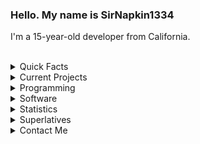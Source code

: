 ### Hello. My name is SirNapkin1334
I'm a 15-year-old developer from California.
<br/><br/>
<!--suppress HtmlDeprecatedAttribute -->
<details>
  <summary>Quick Facts</summary><br/>
  
  * Gender / Sexuality: Straight Male
  * Birthday: 2005-06-24
  * I am a dual citizen of the United States and Germany.
  * I *hate* Unicode emojis.
  * I've not been diagnosed, but I'm fairly certain I have ADHD and Dyslexia.
  
</details> 

<details>
  <summary>Current Projects</summary><br/>
  
  * [A library implementing dynamic control flow statements in Java](https://github.com/SirNapkin1334/DynamicControl)
  * [Multi-Server support for Sk1er AutoGG](https://github.com/SirNapkin1334/AutoGG)
  * [Balkon, the moderation and utility Discord bot written in Java with JDA](https://github.com/SirNapkin1334/Balkon)
  * SocietyOverseer Discord.py bot, written with [Proudmuslim](https://github.com/Proudmuslim) (Closed-Source)
  
</details>

<details>
  <summary>Programming</summary>
  
  * I mainly use Java and Python.
  * I know JavaScript, but refuse to give up my opinion that it is an evil demon from hell.
  * I plan on learning Kotlin and JVM Bytecode. 
  
</details>

<details>
  <summary>Software</summary><br/>
  
  * IDE: IntelliJ IDEA
  * Text Editor: Sublime Text
  * CLI Editor: vim
  * OS: Arch Linux
  * Browser: Firefox Developer Edition
  * Shell: fish
  
  <details>
  &nbsp;&nbsp;&nbsp;&nbsp;&nbsp;&nbsp;<summary>Neofetch</summary>
    
  &nbsp;&nbsp;&nbsp;&nbsp;&nbsp;&nbsp;<img align="left" alt="Neofetch" src="https://raw.githubusercontent.com/SirNapkin1334/SirNapkin1334/profile/assets/obligatory_neofetch.png" />
    <br>
  </details>
  
  
</details>

<details>
  <summary>Statistics</summary><br/>
  
  <img alt="GitHub Stats" width="400px" src="https://github-readme-stats.vercel.app/api?username=SirNapkin1334&show_icons=true&theme=radical&count_private=true&title_color=fff"/>
  <br/>
  <img alt="GitHub Language Stats" width="400px" src="https://github-readme-stats.vercel.app/api/top-langs/?username=SirNapkin1334&theme=dark&layout=compact"/>
  <br/>
  <img alt="WakaTime Stats" width="400px" src="https://wakatime.com/share/@d51ee7f5-180e-4df5-bd67-4a1d46850e7a/fcd25c09-366d-4602-a455-e2f705c244c5.svg"/>
  
</details>

<details>
  <summary>Superlatives</summary><br/>
  
  * Favorite:
    * Music:
      * In general, I like Rock and dislike Pop.
      * Favorite bands: They Might be Giants & Green Day
    * Food:
      * Like: Mexican, Asian, German
      * Dislike: anything spicy
    * License: GPLv3
    * Voting System: Plural voting
    * Color: Purple
    * Shape: Triangle
    * Search Engine: DuckDuckGo
    * Port: 25565
    * DNS Root Server Cluster: L
    * Letter: h
    * Time of day: T̴̡̬̖̫͇̀̓̾h̸͎̣̏̑̔́ͅȩ̵̓̈́̇̉͝ ̸̨͎͕͔̃̈̎́̚W̸̨̥̯̤̔͑i̸͖͔̙̥͊̇t̶̯͌c̵̬͆̾̌̀h̴̪̠̲̐̃̃i̶̼̳̝̹͎͑̆n̷̥͒̈́g̵̙͎̕͜͝ ̷̪̐̅̐͘H̵̗̦̳̅̊̇o̴͎̾̚ͅů̶̘͂̂r̴̛͚̝͇̯͛͘͘
    * Force: Electromagnetic\
    * Alloy: Nb-Ti
    * Date/Time Format: ISO 8601
    * Regex Engine: Python `regex` module
  
  *Contact me if you have more ideas!*
    
</details>

<details>
  <summary>Contact Me</summary><br/>
  
  * Email: sirnapkin@protonmail.com
  * Discord: @SirNapkin1334#7960
  * Twitter: @SirNapkin1334
  
</details>
